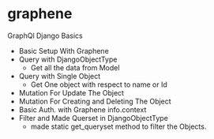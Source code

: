 # graphene
GraphQl Django Basics

* Basic Setup With Graphene
* Query with DjangoObjectType
  * Get all the data from Model
* Query with Single Object
  * Get One object with respect to name or Id
* Mutation For Update The Object
* Mutation For Creating and Deleting The Object
* Basic Auth. with Graphene info.context
* Filter and Made Querset in DjangoObjectType
  * made static get_queryset method to filter the Objects. 
